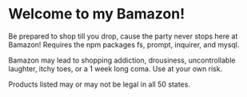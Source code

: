 # Welcome to my Bamazon!
Be prepared to shop till you drop, cause the party never stops here at Bamazon!
Requires the npm packages fs, prompt, inquirer, and mysql.

Bamazon may lead to shopping addiction, drousiness, uncontrollable laughter, itchy toes, or a 1 week long coma. 
Use at your own risk. 

Products listed may or may not be legal in all 50 states. 
